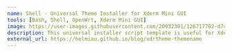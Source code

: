 ```yaml
---
name: Shell - Universal Theme Installer for Xderm Mini GUI
tools: [Bash, Shell, OpenWrt, Xderm Mini GUI]
image: https://user-images.githubusercontent.com/20932301/126717702-d7c3e416-335e-44e5-b733-a0e7010a6659.png
description: This universal installer script template is useful for Xderm Mini GUI theme creator. just follow the instructions under README.md for usage.
external_url: https://helmiau.github.io/blog/xdrtheme-themename
---
```

